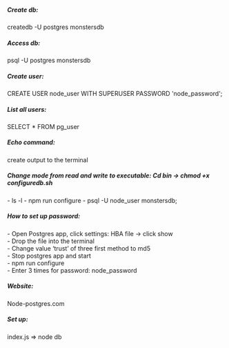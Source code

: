
<h5>Create db:</h5> createdb -U postgres monstersdb
<h5>Access db:</h5> psql -U postgres monstersdb
<h5>Create user:</h5> CREATE USER node_user WITH SUPERUSER PASSWORD 'node_password';
<h5>List all users:</h5> SELECT * FROM pg_user
<h5>Echo command:</h5> create output to the terminal

<h5>Change mode  from read and write to executable: Cd bin ->  chmod +x configuredb.sh </h5>
- ls -l 
- npm run configure 
- psql -U node_user monstersdb;

<h5>How to set up password:</h5>
- Open Postgres app, click settings: HBA file -> click show <br>
- Drop the file into the terminal<br>
- Change value ‘trust’ of three first method to md5<br>
- Stop postgres app and start<br>
- npm run configure <br>
- Enter 3 times for password: node_password<br>

<h5>Website: </h5>Node-postgres.com
<h5>Set up: </h5> index.js => node db